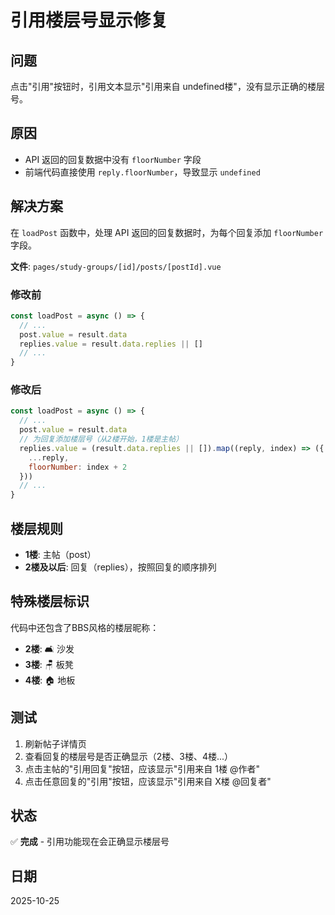 # 引用楼层号显示修复

## 问题

点击"引用"按钮时，引用文本显示"引用来自 undefined楼"，没有显示正确的楼层号。

## 原因

- API 返回的回复数据中没有 `floorNumber` 字段
- 前端代码直接使用 `reply.floorNumber`，导致显示 `undefined`

## 解决方案

在 `loadPost` 函数中，处理 API 返回的回复数据时，为每个回复添加 `floorNumber` 字段。

**文件**: `pages/study-groups/[id]/posts/[postId].vue`

### 修改前
```javascript
const loadPost = async () => {
  // ...
  post.value = result.data
  replies.value = result.data.replies || []
  // ...
}
```

### 修改后
```javascript
const loadPost = async () => {
  // ...
  post.value = result.data
  // 为回复添加楼层号（从2楼开始，1楼是主帖）
  replies.value = (result.data.replies || []).map((reply, index) => ({
    ...reply,
    floorNumber: index + 2
  }))
  // ...
}
```

## 楼层规则

- **1楼**: 主帖（post）
- **2楼及以后**: 回复（replies），按照回复的顺序排列

## 特殊楼层标识

代码中还包含了BBS风格的楼层昵称：
- **2楼**: 🛋️ 沙发
- **3楼**: 🪑 板凳
- **4楼**: 🏠 地板

## 测试

1. 刷新帖子详情页
2. 查看回复的楼层号是否正确显示（2楼、3楼、4楼...）
3. 点击主帖的"引用回复"按钮，应该显示"引用来自 1楼 @作者"
4. 点击任意回复的"引用"按钮，应该显示"引用来自 X楼 @回复者"

## 状态

✅ **完成** - 引用功能现在会正确显示楼层号

## 日期

2025-10-25
